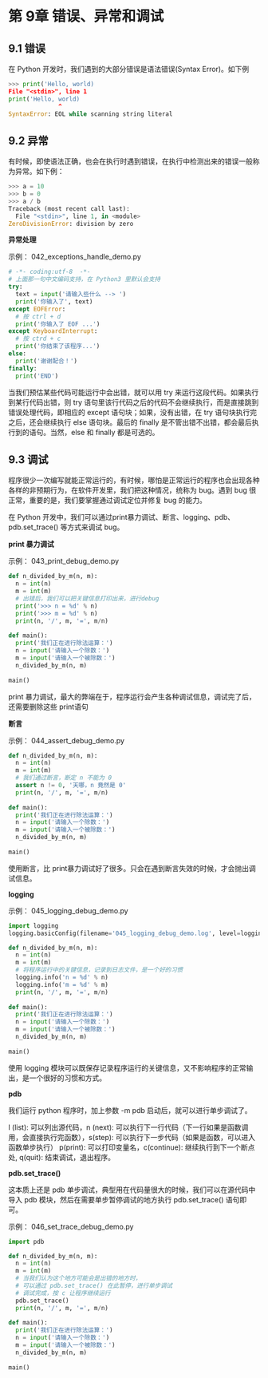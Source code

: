 # 第 9章	 错误、异常和调试

## 9.1 错误

在 Python 开发时，我们遇到的大部分错误是语法错误(Syntax Error)。如下例

```python
>>> print('Hello, world)    
File "<stdin>", line 1      
print('Hello, world)                         
              ^  
SyntaxError: EOL while scanning string literal
```

## 9.2 异常

有时候，即使语法正确，也会在执行时遇到错误，在执行中检测出来的错误一般称为异常。如下例：

```python
>>> a = 10  
>>> b = 0  
>>> a / b  
Traceback (most recent call last):    
  File "<stdin>", line 1, in <module>  
ZeroDivisionError: division by zero
```

**异常处理**

示例： 042_exceptions_handle_demo.py

```python
# -*- coding:utf-8  -*-  
# 上面那一句中文编码支持，在 Python3 里默认会支持  
try:      
  text = input('请输入些什么 --> ')  	
  print('你输入了', text)  
except EOFError:      
  # 按 ctrl + d      
  print('你输入了 EOF ...')  
except KeyboardInterrupt:      
  # 按 ctrd + c      
  print('你结束了该程序...')  
else:      
  print('谢谢配合！')  
finally:  	
  print('END')
```

当我们预估某些代码可能运行中会出错，就可以用 try 来运行这段代码。如果执行到某行代码出错，则 try 语句里该行代码之后的代码不会继续执行，而是直接跳到错误处理代码，即相应的 except 语句块；如果，没有出错，在 try 语句块执行完之后，还会继续执行 else 语句块。最后的 finally 是不管出错不出错，都会最后执行到的语句。当然，else 和 finally 都是可选的。

## 9.3 调试

程序很少一次编写就能正常运行的，有时候，哪怕是正常运行的程序也会出现各种各样的非预期行为，在软件开发里，我们把这种情况，统称为 bug。遇到 bug 很正常，重要的是，我们要掌握通过调试定位并修复 bug 的能力。

在 Python 开发中，我们可以通过print暴力调试、断言、logging、pdb、pdb.set_trace() 等方式来调试 bug。

**print 暴力调试**

示例：  043_print_debug_demo.py

```python
def n_divided_by_m(n, m):      
  n = int(n)      
  m = int(m)      
  # 出错后，我们可以把关键信息打印出来，进行debug  
  print('>>> n = %d' % n)      
  print('>>> m = %d' % n)      
  print(n, '/', m, '=', m/n)   
  
def main():      
  print('我们正在进行除法运算：')      
  n = input('请输入一个除数：')      
  m = input('请输入一个被除数：')      
  n_divided_by_m(n, m)   
  
main()
```

print 暴力调试，最大的弊端在于，程序运行会产生各种调试信息，调试完了后，还需要删除这些 print语句

**断言**

示例： 044_assert_debug_demo.py

```python
def n_divided_by_m(n, m):      
  n = int(n)      
  m = int(m)      
  # 我们通过断言，断定 n 不能为 0      
  assert n != 0, '天哪，n 竟然是 0'      
  print(n, '/', m, '=', m/n)   
  
def main():      
  print('我们正在进行除法运算：')      
  n = input('请输入一个除数：')      
  m = input('请输入一个被除数：')      
  n_divided_by_m(n, m)   
  
main()
```

使用断言，比 print暴力调试好了很多。只会在遇到断言失效的时候，才会抛出调试信息。

**logging**

示例： 045_logging_debug_demo.py

```python
import logging
logging.basicConfig(filename='045_logging_debug_demo.log', level=logging.INFO)   

def n_divided_by_m(n, m):      
  n = int(n)      
  m = int(m)      
  # 将程序运行中的关键信息，记录到日志文件，是一个好的习惯  
  logging.info('n = %d' % n)      
  logging.info('m = %d' % m)      
  print(n, '/', m, '=', m/n)   
  
def main():      
  print('我们正在进行除法运算：')      
  n = input('请输入一个除数：')      
  m = input('请输入一个被除数：')      
  n_divided_by_m(n, m)   
  
main()
```

使用 logging 模块可以既保存记录程序运行的关键信息，又不影响程序的正常输出，是一个很好的习惯和方式。

**pdb**

我们运行 python 程序时，加上参数 -m pdb 启动后，就可以进行单步调试了。

l (list): 可以列出源代码，n (next): 可以执行下一行代码（下一行如果是函数调用，会直接执行完函数），s(step): 可以执行下一步代码（如果是函数，可以进入函数单步执行） p(print): 可以打印变量名，c(continue): 继续执行到下一个断点处, q(quit): 结束调试，退出程序。

**pdb.set_trace()**

这本质上还是 pdb 单步调试，典型用在代码量很大的时候，我们可以在源代码中导入 pdb 模块，然后在需要单步暂停调试的地方执行 pdb.set_trace() 语句即可。

示例： 046_set_trace_debug_demo.py

```python
import pdb   

def n_divided_by_m(n, m):      
  n = int(n)      
  m = int(m)      
  # 当我们认为这个地方可能会是出错的地方时，      
  # 可以通过 pdb.set_trace() 在此暂停，进行单步调试      
  # 调试完成，按 c 让程序继续运行      
  pdb.set_trace()      
  print(n, '/', m, '=', m/n)   
  
def main():      
  print('我们正在进行除法运算：')      
  n = input('请输入一个除数：')      
  m = input('请输入一个被除数：')      
  n_divided_by_m(n, m)   
  
main()
```
